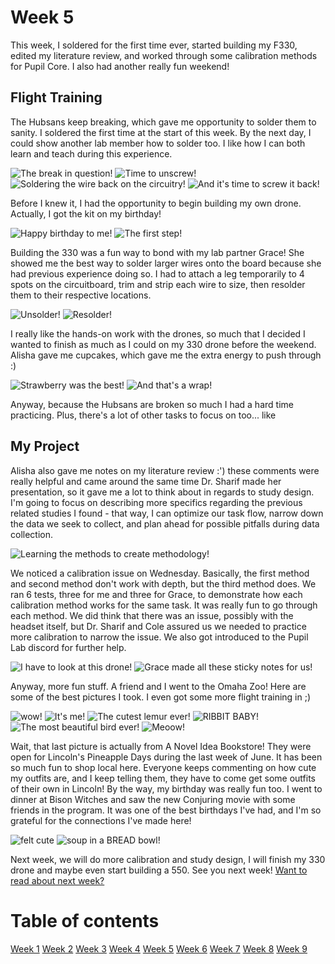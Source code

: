 # Week 5

This week, I soldered for the first time ever, started building my F330, edited my literature review, and worked through some calibration methods for Pupil Core. I also had another really fun weekend!



## Flight Training

The Hubsans keep breaking, which gave me opportunity to solder them to sanity. I soldered the first time at the start of this week. By the next day, I could show another lab member how to solder too. I like how I can both learn and teach during this experience. 

![The break in question! ](HallasWK5-01.jpg) ![Time to unscrew! ](HallasWK5-02.jpg)
![Soldering the wire back on the circuitry! ](HallasWK5-03.jpg) ![And it's time to screw it back! ](HallasWK5-04.jpg)

Before I knew it, I had the opportunity to begin building my own drone. Actually, I got the kit on my birthday! 

![Happy birthday to me! ](HallasWK5-14.jpg) ![The first step! ](HallasWK5-15.jpg)

Building the 330 was a fun way to bond with my lab partner Grace! She showed me the best way to solder larger wires onto the board because she had previous experience doing so. I had to attach a leg temporarily to 4 spots on the circuitboard, trim and strip each wire to size, then resolder them to their respective locations. 

![Unsolder! ](HallasWK5-16.jpg) ![Resolder! ](HallasWK5-17.jpg) 

I really like the hands-on work with the drones, so much that I decided I wanted to finish as much as I could on my 330 drone before the weekend. Alisha gave me cupcakes, which gave me the extra energy to push through :)

![Strawberry was the best! ](HallasWK5-20.jpg) ![And that's a wrap! ](HallasWK5-21.jpg) 

Anyway, because the Hubsans are broken so much I had a hard time practicing. Plus, there's a lot of other tasks to focus on too... like



## My Project


Alisha also gave me notes on my literature review :') these comments were really helpful and came around the same time Dr. Sharif made her presentation, so it gave me a lot to think about in regards to study design. I'm going to focus on describing more specifics regarding the previous related studies I found - that way, I can optimize our task flow, narrow down the data we seek to collect, and plan ahead for possible pitfalls during data collection.

![Learning the methods to create methodology! ](HallasWK5-13.jpg)



We noticed a calibration issue on Wednesday. Basically, the first method and second method don't work with depth, but the third method does. We ran 6 tests, three for me and three for Grace, to demonstrate how each calibration method works for the same task. It was really fun to go through each method. We did think that there was an issue, possibly with the headset itself, but Dr. Sharif and Cole assured us we needed to practice more calibration to narrow the issue. We also got introduced to the Pupil Lab discord for further help. 

![I have to look at this drone! ](HallasWK5-05.jpg) ![Grace made all these sticky notes for us! ](HallasWK5-06.jpg)



Anyway, more fun stuff. A friend and I went to the Omaha Zoo! Here are some of the best pictures I took. I even got some more flight training in ;)

![wow! ](HallasWK5-08.jpg) ![It's me! ](HallasWK5-10.jpg)
![The cutest lemur ever! ](HallasWK5-11.jpg) ![RIBBIT BABY! ](HallasWK5-09.jpg)
![The most beautiful bird ever! ](HallasWK5-12.jpg) ![Meoow! ](HallasWK5-07.jpg)

Wait, that last picture is actually from A Novel Idea Bookstore! They were open for Lincoln's Pineapple Days during the last week of June. It has been so much fun to shop local here. Everyone keeps commenting on how cute my outfits are, and I keep telling them, they have to come get some outfits of their own in Lincoln! By the way, my birthday was really fun too. I went to dinner at Bison Witches and saw the new Conjuring movie with some friends in the program. It was one of the best birthdays I've had, and I'm so grateful for the connections I've made here!

![felt cute ](HallasWK5-18.jpg) ![soup in a BREAD bowl! ](HallasWK5-19.jpg) 

Next week, we will do more calibration and study design, I will finish my 330 drone and maybe even start building a 550. See you next week! [Want to read about next week?](./6/HallasWK6.md)

# Table of contents
[Week 1](./1/HallasWK1.md)
[Week 2](./2/HallasWK2.md)
[Week 3](./3/HallasWK3.md)
[Week 4](./4/HallasWK4.md)
[Week 5](./5/HallasWK5.md)
[Week 6](./6/HallasWK6.md)
[Week 7](./7/HallasWK7.md)
[Week 8](./8/HallasWK8.md)
[Week 9](./9/HallasWK9.md)